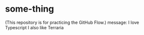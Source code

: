# some-thing
(This repository is for practicing the GitHub Flow.) message: I love Typescript
I also like Terraria
